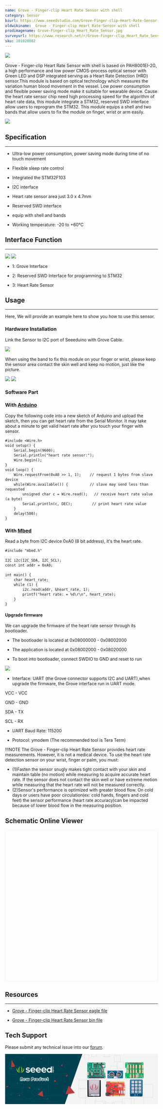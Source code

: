 ```yaml
---
name: Grove - Finger-clip Heart Rate Sensor with shell
category: Sensor
bzurl: https://www.seeedstudio.com/Grove-Finger-clip-Heart-Rate-Sensor-with-shell-p-2420.html
oldwikiname:  Grove - Finger-clip Heart Rate Sensor with shell
prodimagename: Grove-Finger-clip_Heart_Rate_Sensor.jpg
surveyurl: https://www.research.net/r/Grove-Finger-clip_Heart_Rate_Sensor_with_Shell
sku: 101020082
---
```


![](https://files.seeedstudio.com/wiki/Grove-Finger-clip_Heart_Rate_Sensor_with_shell/img/Grove-Finger-clip_Heart_Rate_Sensor_with_shell.JPG)

Grove - Finger-clip Heart Rate Sensor with shell is based on PAH8001EI-2G, a high performance and low power CMOS-process optical sensor with Green LED and DSP integrated serving as a Heart Rate Detection (HRD) sensor.This module is based on optical technology which measures the variation human blood movement in the vessel. Low power consumption and flexible power saving mode make it suitable for wearable device. Cause the heart rate sensor chip need high processing speed for the algorithm of heart rate data, this module integrate a STM32, reserved SWD interface allow users to reprogram the STM32. This module equips a shell and two bands that allow users to fix the module on finger, wrist or arm easily.

[![](https://files.seeedstudio.com/wiki/Seeed-WiKi/docs/images/300px-Get_One_Now_Banner-ragular.png)](https://www.seeedstudio.com/Grove-Finger-clip-Heart-Rate-Sensor-with-shell-p-2420.html)


##  Specification
---
*   Ultra-low power consumption, power saving mode during time of no touch movement

*   Flexible sleep rate control

*   Integrated the STM32F103

*   I2C interface

*   Heart rate sensor area just 3.0 x 4.7mm

*   Reserved SWD interface

*   equip with shell and bands

*   Working temperature: -20 to +60℃

##  Interface Function
---
![](https://files.seeedstudio.com/wiki/Grove-Finger-clip_Heart_Rate_Sensor_with_shell/img/Finger-clip_Heart_Rate_Sensor_TOP.jpg) ![](https://files.seeedstudio.com/wiki/Grove-Finger-clip_Heart_Rate_Sensor_with_shell/img/Finger-clip_Heart_Rate_Sensor_Bottom.jpg)

*   1: Grove Interface

*   2: Reserved SWD Interface for programming to STM32

*   3: Heart Rate Sensor

##  Usage
---
Here, We will provide an example here to show you how to use this sensor.

###  Hardware Installation

Link the Sensor to I2C port of Seeeduino with Grove Cable.

![](https://files.seeedstudio.com/wiki/Grove-Finger-clip_Heart_Rate_Sensor_with_shell/img/Grove-Finger-clip_Heart_Rate_Sensor_with_shell_connect.jpg)

When using the band to fix this module on your finger or wrist, please keep the sensor area contact the skin well and keep no motion, just like the picture.

![](https://files.seeedstudio.com/wiki/Grove-Finger-clip_Heart_Rate_Sensor_with_shell/img/Grove-Finger-clip_Heart_Rate_Sensor_touch.jpg)
![](https://files.seeedstudio.com/wiki/Grove-Finger-clip_Heart_Rate_Sensor_with_shell/img/Grove-Finger-clip_Heart_Rate_Sensor_touch2.JPG)

###  Software Part

###  With [Arduino](/Arduino)

Copy the following code into a new sketch of Arduino and upload the sketch, then you can get heart rate from the Serial Monitor.
It may take about a minute to get valid heart rate after you touch your finger with sensor.

```
#include <Wire.h>
void setup() {
    Serial.begin(9600);
    Serial.println("heart rate sensor:");
    Wire.begin();
}
void loop() {
    Wire.requestFrom(0xA0 >> 1, 1);    // request 1 bytes from slave device
    while(Wire.available()) {          // slave may send less than requested
        unsigned char c = Wire.read();   // receive heart rate value (a byte)
        Serial.println(c, DEC);         // print heart rate value
    }
    delay(500);
}
```

###  With [Mbed](/mbed_Shield)

Read a byte from I2C device 0xA0 (8 bit address), it's the heart rate.

```
#include "mbed.h"

I2C i2c(I2C_SDA, I2C_SCL);
const int addr = 0xA0;

int main() {
    char heart_rate;
    while (1) {
        i2c.read(addr, &heart_rate, 1);
        printf("heart rate: = %d\r\n", heart_rate);
    }
}
```

####  Upgrade firmware

We can upgrade the firmware of the heart rate sensor through its bootloader.

*   The bootloader is located at 0x08000000 - 0x08002000

*   The application is located at 0x08002000 - 0x08020000

*   To boot into bootloader, connect SWDIO to GND and reset to run

![](https://files.seeedstudio.com/wiki/Grove-Finger-clip_Heart_Rate_Sensor_with_shell/img/Grove-Finger-clip_Heart_Rate_Sensor_boot_set.jpg)

*   Interface: UART (the Grove connector supports I2C and UART),when upgrade the firmware, the Grove interface run in UART mode.

VCC  -  VCC

GND  -  GND

SDA  -  TX

SCL  -  RX

*   UART Baud Rate: 115200

*   Protocol: ymodem (The recommended tool is Tera Term)

!!!NOTE
    The Grove - Finger-clip Heart Rate Sensor provides heart rate measurements. However, it is not a medical device. To use the heart rate detection sensor on your wrist, finger or palm, you must:
- (1)Fasten the sensor snugly makes tight contact with your skin and maintain table (no motion) while measuring to acquire accurate heart rate. If the sensor does not contact the skin well or have extreme motion while measuring that the heart rate will not be measured correctly.
- (2)Sensor's performance is optimized with greater blood flow. On cold days or users have poor circulation(ex: cold hands, fingers and cold feet) the sensor performance (heart rate accuracy)can be impacted because of lower blood flow in the measuring position.


## Schematic Online Viewer

<div class="altium-ecad-viewer" data-project-src="https://github.com/SeeedDocument/Grove-Finger-clip_Heart_Rate_Sensor_with_shell/raw/master/res/Grove%20-%20Finger-clip%20Heart%20Rate%20Sensor%20eagle%20file.rar" style="border-radius: 0px 0px 4px 4px; height: 500px; border-style: solid; border-width: 1px; border-color: rgb(241, 241, 241); overflow: hidden; max-width: 1280px; max-height: 700px; box-sizing: border-box;" />
</div>


##  Resources
---
*   [Grove - Finger-clip Heart Rate Sensor eagle file](https://files.seeedstudio.com/wiki/Grove-Finger-clip_Heart_Rate_Sensor_with_shell/res/Grove%20-%20Finger-clip%20Heart%20Rate%20Sensor%20eagle%20file.rar)

*   [Grove - Finger-clip Heart Rate Sensor bin file](https://files.seeedstudio.com/wiki/Grove-Finger-clip_Heart_Rate_Sensor_with_shell/res/Grove-Finger-clip_Heart_Rate_Sensor_bin.zip)

## Tech Support
Please submit any technical issue into our [forum](http://forum.seeedstudio.com/). <br /><p style="text-align:center"><a href="https://www.seeedstudio.com/act-4.html?utm_source=wiki&utm_medium=wikibanner&utm_campaign=newproducts" target="_blank"><img src="https://github.com/SeeedDocument/Wiki_Banner/raw/master/new_product.jpg" /></a></p>